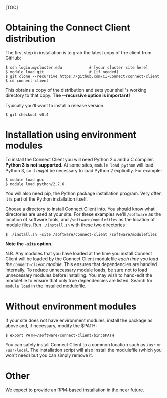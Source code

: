 [title]: - "Installing the Connect Client (as a resource provider)"

[TOC]

# Obtaining the Connect Client distribution

The first step in installation is to grab the latest copy of the
client from GitHub:

	$ ssh login.mycluster.edu			 # [your cluster site here]
	$ module load git                    # [if needed]
	$ git clone --recursive https://github.com/CI-Connect/connect-client
	$ cd connect-client

This obtains a copy of the distribution and sets your shell's working
directory to that copy. **The --recursive option is important!**

Typically you'll want to install a release version.

	$ git checkout v0.4

# Installation using environment modules

To install the Connect Client you will need Python 2.x and a C compiler.
**Python 3 is not supported.** At some sites, `module load python`
will load Python 3, so it _might_ be necessary to load Python 2
explicitly. For example:

	$ module load gcc
	$ module load python/2.7.6

You will also need pip, the Python package installation program.  Very
often it is part of the Python installation itself.

Choose a directory to install Connect Client into.  You should
know what directories are used at your site.  For these examples
we'll `/software` as the location of software tools, and
`/software/modulefiles` as the location of module files.
Run `./install.sh` with these two directories:

	$ ./install.sh -site /software/connect-client /software/modulefiles

**Note the `-site` option.**


N.B. Any modules that you have loaded at the time you install Connect
Client will be loaded by the Connect Client modulefile _each time you
load the `connect-client` module_. This ensures that dependencies are
handled internally. To reduce unnecessary module loads, be sure not to
load unnecessary modules before installing.  You may wish to hand-edit
the modulefile to ensure that only true dependencies are listed.  Search
for `module load` in the installed modulefile.


# Without environment modules

If your site does not have environment modules, install the package as
above and, if necessary, modify the $PATH:

	$ export PATH=/software/connect-client/bin:$PATH

You can safely install Connect Client to a common location such as
`/usr` or `/usr/local`.  The installation script will also install
the modulefile (which you won't need) but you can simply remove it.


# Other

We expect to provide an RPM-based installation in the near future.

